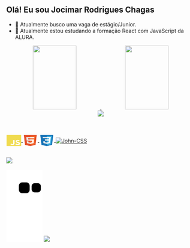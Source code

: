 ## Olá! Eu sou Jocimar Rodrigues Chagas


- 🔭 Atualmente busco uma vaga de estágio/Junior.
- 🌱 Atualmente estou estudando  a formação React com JavaScript da ALURA.

<div align="center">
  <a href="https://github.com/JocimarRodrigues">
  <img height="170px" img width="48%" src="https://github-readme-stats-git-masterrstaa-rickstaa.vercel.app/api?username=jocimarrodrigues&show_icons=true&theme=dracula&include_all_commits=true&count_private=true"/>
  <img height="170px" img width="48%" src="https://github-readme-stats-git-masterrstaa-rickstaa.vercel.app/api/top-langs/?username=JocimarRodrigues&layout=compact&langs_count=7&theme=dracula"/>
  <img src="https://github-readme-streak-stats.herokuapp.com?user=JocimarRodrigues&theme=dracula" />
</div>
  
                                                            


##
  
  <div style="display: inline_block"><br>
  <img align="center" alt="John-Js" height="30" width="40" src="https://raw.githubusercontent.com/devicons/devicon/master/icons/javascript/javascript-plain.svg">
  <img align="center" alt="John-HTML" height="30" width="40" src="https://raw.githubusercontent.com/devicons/devicon/master/icons/html5/html5-original.svg">
  <img align="center" alt="John-CSS" height="30" width="40" src="https://raw.githubusercontent.com/devicons/devicon/master/icons/css3/css3-original.svg">
  <img align="center" alt="John-CSS" height="30" width="40" src="https://cdn.jsdelivr.net/gh/devicons/devicon/icons/java/java-original-wordmark.svg">

</div>
  
##
  
  <div> 
  <a href="https://www.linkedin.com/in/jocimar-rodrigues-chagas-a146a5254/" target="_blank"><img src="https://img.shields.io/badge/-LinkedIn-%230077B5?style=for-the-badge&logo=linkedin&logoColor=white" target="_blank"></a> 
 
 
</div>
  
![snake gif](https://github.com/JocimarRodrigues/JocimarRodrigues/blob/output/github-contribution-grid-snake.svg)
<img src="https://media.tenor.com/3bTxZ4HdrysAAAAC/pixels-neon.gif">
